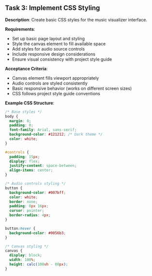 ## Task 3: Implement CSS Styling

**Description**: Create basic CSS styles for the music visualizer interface.

**Requirements**:
- Set up basic page layout and styling
- Style the canvas element to fill available space
- Add styles for audio source controls
- Include responsive design considerations
- Ensure visual consistency with project style guide

**Acceptance Criteria**:
- Canvas element fills viewport appropriately
- Audio controls are styled consistently
- Basic responsive behavior (works on different screen sizes)
- CSS follows project style guide conventions

**Example CSS Structure**:
```css
/* Base styles */
body {
  margin: 0;
  padding: 0;
  font-family: Arial, sans-serif;
  background-color: #121212; /* Dark theme */
  color: white;
}

#controls {
  padding: 15px;
  display: flex;
  justify-content: space-between;
  align-items: center;
}

/* Audio controls styling */
button {
  background-color: #007bff;
  color: white;
  border: none;
  padding: 8px 16px;
  cursor: pointer;
  border-radius: 4px;
}

button:hover {
  background-color: #0056b3;
}

/* Canvas styling */
canvas {
  display: block;
  width: 100%;
  height: calc(100vh - 80px);
}
